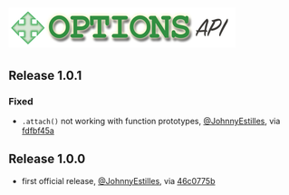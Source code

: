 # <a name="top"></a>![logo][logo-url]

## Release 1.0.1

### Fixed
- `.attach()` not working with function prototypes, [@JohnnyEstilles][JohnnyEstilles], via [fdfbf45a][fdfbf45a]

## Release 1.0.0
- first official release, [@JohnnyEstilles][JohnnyEstilles], via [46c0775b][46c0775b]

[logo-url]: media/logo.png

[JohnnyEstilles]: https://github.com/JohnnyEstilles

[fdfbf45a]: https://github.com/AgentiaSystems/options-api/commit/fdfbf45a1bde848617831b896c16492dcfab13ea
[46c0775b]: https://github.com/AgentiaSystems/options-api/commit/46c0775b860c42d12cddcad8c6c90541393bf49d
